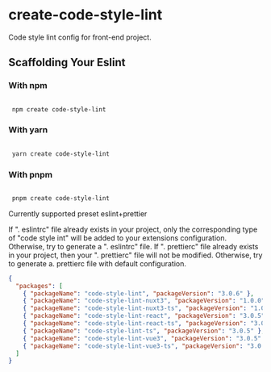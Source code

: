 # create-code-style-lint

Code style lint config for front-end project.

## Scaffolding Your Eslint

### With npm

```bash

 npm create code-style-lint

```

### With yarn

```bash

 yarn create code-style-lint

```

### With pnpm

```bash

 pnpm create code-style-lint

```

Currently supported preset eslint+prettier

If ". eslintrc" file already exists in your project, only the corresponding type of "code style int" will be added to your extensions configuration. Otherwise, try to generate a ". eslintrc" file. If ". prettierc" file already exists in your project, then your ". prettierc" file will not be modified. Otherwise, try to generate a. prettierc file with default configuration.

```json
{
  "packages": [
    { "packageName": "code-style-lint", "packageVersion": "3.0.6" },
    { "packageName": "code-style-lint-nuxt3", "packageVersion": "1.0.0" },
    { "packageName": "code-style-lint-nuxt3-ts", "packageVersion": "1.0.0" },
    { "packageName": "code-style-lint-react", "packageVersion": "3.0.5" },
    { "packageName": "code-style-lint-react-ts", "packageVersion": "3.0.5" },
    { "packageName": "code-style-lint-ts", "packageVersion": "3.0.5" },
    { "packageName": "code-style-lint-vue3", "packageVersion": "3.0.5" },
    { "packageName": "code-style-lint-vue3-ts", "packageVersion": "3.0.5" }
  ]
}
```
